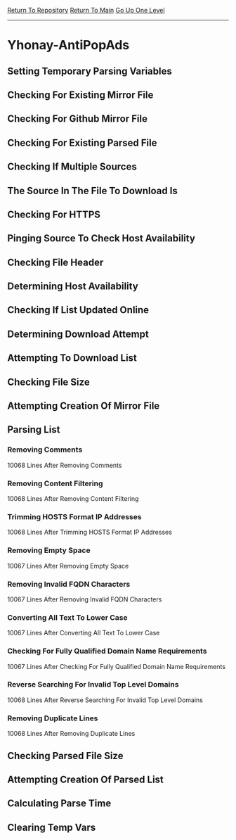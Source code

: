 [Return To Repository](https://github.com/deathbybandaid/piholeparser/)
[Return To Main](https://github.com/deathbybandaid/piholeparser/blob/master/RecentRunLogs/Mainlog.md)
[Go Up One Level](https://github.com/deathbybandaid/piholeparser/blob/master/RecentRunLogs/TopLevelScripts/30-Processing-External-Blacklists.md)
____________________________________
# Yhonay-AntiPopAds
## Setting Temporary Parsing Variables
## Checking For Existing Mirror File
## Checking For Github Mirror File
## Checking For Existing Parsed File
## Checking If Multiple Sources
## The Source In The File To Download Is
## Checking For HTTPS
## Pinging Source To Check Host Availability
## Checking File Header
## Determining Host Availability
## Checking If List Updated Online
## Determining Download Attempt
## Attempting To Download List
## Checking File Size
## Attempting Creation Of Mirror File
## Parsing List
### Removing Comments
10068 Lines After Removing Comments
### Removing Content Filtering
10068 Lines After Removing Content Filtering
### Trimming HOSTS Format IP Addresses
10068 Lines After Trimming HOSTS Format IP Addresses
### Removing Empty Space
10067 Lines After Removing Empty Space
### Removing Invalid FQDN Characters
10067 Lines After Removing Invalid FQDN Characters
### Converting All Text To Lower Case
10067 Lines After Converting All Text To Lower Case
### Checking For Fully Qualified Domain Name Requirements
10067 Lines After Checking For Fully Qualified Domain Name Requirements
### Reverse Searching For Invalid Top Level Domains
10068 Lines After Reverse Searching For Invalid Top Level Domains
### Removing Duplicate Lines
10068 Lines After Removing Duplicate Lines
## Checking Parsed File Size
## Attempting Creation Of Parsed List
## Calculating Parse Time
## Clearing Temp Vars
